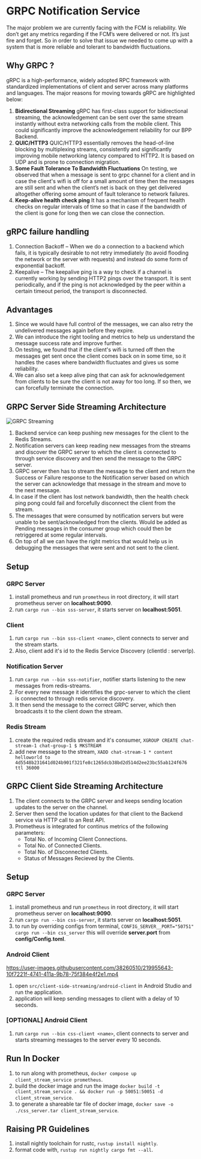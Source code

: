 # GRPC Notification Service

The major problem we are currently facing with the FCM is reliability. We don’t get any metrics regarding if the FCM’s were delivered or not. It’s just fire and forget. So in order to solve that issue we needed to come up with a system that is more reliable and tolerant to bandwidth fluctuations.

## Why GRPC ?

gRPC is a high-performance, widely adopted RPC framework with standardized implementations of client and server across many platforms and languages. The major reasons for moving towards gRPC are highlighted below:

1. **Bidirectional Streaming** gRPC has first-class support for bidirectional streaming, the acknowledgement can be sent over the same stream instantly without extra networking calls from the mobile client. This could significantly improve the acknowledgement reliability for our BPP Backend.
2. **QUIC/HTTP3** QUIC/HTTP3 essentially removes the head-of-line blocking by multiplexing streams, consistently and significantly improving mobile networking latency compared to HTTP2. It is based on UDP and is prone to connection migration.
3. **Some Fault Tolerance To Bandwidth Fluctuations** On testing, we observed that when a message is sent to grpc channel for a client and in case the client's wifi is off for a small amount of time then the messages are still sent and when the client’s net is back on they get delivered altogether offering some amount of fault tolerance to network failures.
4. **Keep-alive health check ping** It has a mechanism of frequent health checks on regular intervals of time so that in case if the bandwidth of the client is gone for long then we can close the connection.

## gRPC failure handling

1. Connection Backoff – When we do a connection to a backend which fails, it is typically desirable to not retry immediately (to avoid flooding the network or the server with requests) and instead do some form of exponential backoff.
2. Keepalive – The keepalive ping is a way to check if a channel is currently working by sending HTTP2 pings over the transport. It is sent periodically, and if the ping is not acknowledged by the peer within a certain timeout period, the transport is disconnected.

## Advantages

1. Since we would have full control of the messages, we can also retry the undelivered messages again before they expire.
2. We can introduce the right tooling and metrics to help us understand the message success rate and improve further.
3. On testing, we found that if the client's wifi is turned off then the messages get sent once the client comes back on in some time, so it handles the cases where bandwidth fluctuates and gives us some reliability.
4. We can also set a keep alive ping that can ask for acknowledgement from clients to be sure the client is not away for too long. If so then, we can forcefully terminate the connection.

## GRPC Server Side Streaming Architecture

![GRPC Streaming](https://user-images.githubusercontent.com/38260510/219075736-baca827e-6516-4d72-9013-f466fbcd7a13.png)

1. Backend service can keep pushing new messages for the client to the Redis Streams.
2. Notification servers can keep reading new messages from the streams and discover the GRPC server to which the client is connected to through service discovery and then send the message to the GRPC server.
3. GRPC server then has to stream the message to the client and return the Success or Failure response to the Notification server based on which the server can acknowledge that message in the stream and move to the next message.
4. In case if the client has lost network bandwidth, then the health check ping pong could fail and forcefully disconnect the client from the stream.
5. The messages that were consumed by notification servers but were unable to be sent/acknowledged from the clients. Would be added as Pending messages in the consumer group which could then be retriggered at some regular intervals.
6. On top of all we can have the right metrics that would help us in debugging the messages that were sent and not sent to the client.

## Setup

### GRPC Server

1. install prometheus and run `prometheus` in root directory, it will start prometheus server on **localhost:9090**.
2. run `cargo run --bin sss-server`, it starts server on **localhost:5051**.

### Client

1. run `cargo run --bin sss-client <name>`, client connects to server and the stream starts.
2. Also, client add it's id to the Redis Service Discovery (clientId : serverIp).

### Notification Server

1. run `cargo run --bin sss-notifier`, notifier starts listening to the new messages from redis-streams.
2. For every new message it identifies the grpc-server to which the client is connected to through redis service discovery.
3. It then send the message to the correct GRPC server, which then broadcasts it to the client down the stream.

### Redis Stream

1. create the required redis stream and it's consumer, `XGROUP CREATE chat-stream-1 chat-group-1 $ MKSTREAM`
2. add new message to the stream, `XADD chat-stream-1 * content helloworld to 4d5548b231641d024b901f321fe8c1265dcb38bd2d514d2ee23bc55ab124f676 ttl 36000`

## GRPC Client Side Streaming Architecture

1. The client connects to the GRPC server and keeps sending location updates to the server on the channel.
2. Server then send the location updates for that client to the Backend service via HTTP call to an Rest API.
3. Prometheus is integrated for continus metrics of the following parameters:
    - Total No. of Incoming Client Connections.
    - Total No. of Connected Clients.
    - Total No. of Disconnected Clients.
    - Status of Messages Recieved by the Clients.

## Setup

### GRPC Server

1. install prometheus and run `prometheus` in root directory, it will start prometheus server on **localhost:9090**.
2. run `cargo run --bin css-server`, it starts server on **localhost:5051**.
3. to run by overriding configs from terminal, `CONFIG_SERVER__PORT="50751" cargo run --bin css_server` this will override **server.port** from **config/Config.toml**.

### Android Client

https://user-images.githubusercontent.com/38260510/219955643-10f7221f-4741-411a-9b78-75f384e4f2e1.mp4

1. open `src/client-side-streaming/android-client` in Android Studio and run the application.
2. application will keep sending messages to client with a delay of 10 seconds.

### [OPTIONAL] Android Client

1. run `cargo run --bin css-client <name>`, client connects to server and starts streaming messages to the server every 10 seconds.

## Run In Docker

1. to run along with prometheus, `docker compose up client_stream_service prometheus`.
2. build the docker image and run the image `docker build -t client_stream_service . && docker run -p 50051:50051 -d client_stream_service`.
3. to generate a shareable tar file of docker image, `docker save -o ./css_server.tar client_stream_service`.

## Raising PR Guidelines
1. install nightly toolchain for rustc, `rustup install nightly`.
2. format code with, `rustup run nightly cargo fmt --all`.